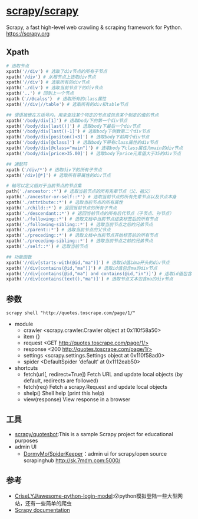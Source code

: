 # [scrapy/scrapy](https://github.com/scrapy/scrapy)

Scrapy, a fast high-level web crawling & scraping framework for Python. https://scrapy.org

## Xpath

```py
# 选取节点
xpath('//div') # 选取了div节点的所有子节点
xpath('/div') # 从根节点上选取div节点
xpath('//div') # 选取所有的div节点
xpath('./div') # 选取当前节点下的div节点
xpath('..') # 回到上一个节点
xpath（'//@calss'） # 选取所有的class属性
xpath('//div|//table') # 选取所有的div和table节点

## 谓语被嵌在方括号内，用来查找某个特定的节点或包含某个制定的值的节点
xpath('/body/div[1]') # 选取body下的第一个div节点
xpath('/body/div[last()]') # 选取body下最后一个div节点
xpath('/body/div[last()-1]') # 选取body下倒数第二个div节点
xpath('/body/div[positon()<3]') # 选取body下前两个div节点
xpath('/body/div[@class]') # 选取body下带有class属性的div节点
xpath('/body/div[@class="main"]') # 选取body下class属性为main的div节点
xpath('/body/div[price>35.00]') # 选取body下price元素值大于35的div节点

## 通配符
xpath（'/div/*'）# 选取div下的所有子节点
xpath('/div[@*]') # 选取所有带属性的div节点

# 轴可以定义相对于当前节点的节点集
path('./ancestor::*') # 选取当前节点的所有先辈节点（父、祖父）
xpath('./ancestor-or-self::*') # 选取当前节点的所有先辈节点以及节点本身
xpath('./attribute::*') # 选取当前节点的所有属性
xpath('./child::*') # 返回当前节点的所有子节点
xpath('./descendant::*') # 返回当前节点的所有后代节点（子节点、孙节点）
xpath('./following::*') # 选取文档中当前节点结束标签后的所有节点
xpath('./following-sibling::*') # 选取当前节点之后的兄弟节点
xpath('./parent::*') # 选取当前节点的父节点
xpath('./preceding::*') # 选取文档中当前节点开始标签前的所有节点
xpath('./preceding-sibling::*') # 选取当前节点之前的兄弟节点
xpath('./self::*') # 选取当前节点

## 功能函数
xpath('//div[starts-with(@id,"ma")]') # 选取id值以ma开头的div节点
xpath('//div[contains(@id,"ma")]') # 选取id值包含ma的div节点
xpath('//div[contains(@id,"ma") and contains(@id,"in")]') # 选取id值包含ma和in的div节点
xpath('//div[contains(text(),"ma")]') # 选取节点文本包含ma的div节点
```

## 参数

`scrapy shell "http://quotes.toscrape.com/page/1/"`
* module
    - crawler    <scrapy.crawler.Crawler object at 0x110f58a50>
    - item       {}
    - request    <GET http://quotes.toscrape.com/page/1/>
    - response   <200 http://quotes.toscrape.com/page/1/>
    - settings   <scrapy.settings.Settings object at 0x110f58ad0>
    - spider     <DefaultSpider 'default' at 0x1112eab50>
* shortcuts
    - fetch(url[, redirect=True]) Fetch URL and update local objects (by default, redirects are followed)
    - fetch(req)                  Fetch a scrapy.Request and update local objects
    - shelp()           Shell help (print this help)
    - view(response)    View response in a browser


## 工具

* [scrapy/quotesbot](https://github.com/scrapy/quotesbot):This is a sample Scrapy project for educational purposes 
* admin UI
    - [DormyMo/SpiderKeeper](https://github.com/DormyMo/SpiderKeeper)：admin ui for scrapy/open source scrapinghub http://sk.7mdm.com:5000/

## 参考

* [CriseLYJ/awesome-python-login-model](https://github.com/CriseLYJ/awesome-python-login-model):😮python模拟登陆一些大型网站，还有一些简单的爬虫
* [Scrapy documentation](https://docs.scrapy.org/en/latest/)
